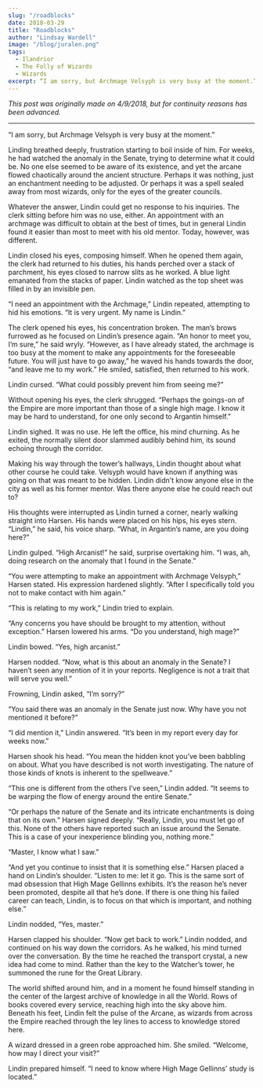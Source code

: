 ```yaml
---
slug: "/roadblocks"
date: 2018-03-29
title: "Roadblocks"
author: "Lindsay Wardell"
image: "/blog/juralen.png"
tags:
  - Ilandrior
  - The Folly of Wizards
  - Wizards
excerpt: “I am sorry, but Archmage Velsyph is very busy at the moment.”
---
```

*This post was originally made on 4/9/2018, but for continuity reasons has been advanced.*

* * *

“I am sorry, but Archmage Velsyph is very busy at the moment.”

Linding breathed deeply, frustration starting to boil inside of him. For weeks, he had watched the anomaly in the Senate, trying to determine what it could be. No one else seemed to be aware of its existence, and yet the arcane flowed chaotically around the ancient structure. Perhaps it was nothing, just an enchantment needing to be adjusted. Or perhaps it was a spell sealed away from most wizards, only for the eyes of the greater councils.

Whatever the answer, Lindin could get no response to his inquiries. The clerk sitting before him was no use, either. An appointment with an archmage was difficult to obtain at the best of times, but in general Lindin found it easier than most to meet with his old mentor. Today, however, was different.

Lindin closed his eyes, composing himself. When he opened them again, the clerk had returned to his duties, his hands perched over a stack of parchment, his eyes closed to narrow slits as he worked. A blue light emanated from the stacks of paper. Lindin watched as the top sheet was filled in by an invisible pen.

“I need an appointment with the Archmage,” Lindin repeated, attempting to hid his emotions. “It is very urgent. My name is Lindin.”

The clerk opened his eyes, his concentration broken. The man’s brows furrowed as he focused on Lindin’s presence again. “An honor to meet you, I’m sure,” he said wryly. “However, as I have already stated, the archmage is too busy at the moment to make any appointments for the foreseeable future. You will just have to go away,” he waved his hands towards the door, “and leave me to my work.” He smiled, satisfied, then returned to his work.

Lindin cursed. “What could possibly prevent him from seeing me?”

Without opening his eyes, the clerk shrugged. “Perhaps the goings-on of the Empire are more important than those of a single high mage. I know it may be hard to understand, for one only second to Argantin himself.”

Lindin sighed. It was no use. He left the office, his mind churning. As he exited, the normally silent door slammed audibly behind him, its sound echoing through the corridor.

Making his way through the tower’s hallways, Lindin thought about what other course he could take. Velsyph would have known if anything was going on that was meant to be hidden. Lindin didn’t know anyone else in the city as well as his former mentor. Was there anyone else he could reach out to?

His thoughts were interrupted as Lindin turned a corner, nearly walking straight into Harsen. His hands were placed on his hips, his eyes stern. “Lindin,” he said, his voice sharp. “What, in Argantin’s name, are you doing here?”

Lindin gulped. “High Arcanist!” he said, surprise overtaking him. “I was, ah, doing research on the anomaly that I found in the Senate.”

“You were attempting to make an appointment with Archmage Velsyph,” Harsen stated. His expression hardened slightly. “After I specifically told you not to make contact with him again.”

“This is relating to my work,” Lindin tried to explain.

“Any concerns you have should be brought to my attention, without exception.” Harsen lowered his arms. “Do you understand, high mage?”

Lindin bowed. “Yes, high arcanist.”

Harsen nodded. “Now, what is this about an anomaly in the Senate? I haven’t seen any mention of it in your reports. Negligence is not a trait that will serve you well.”

Frowning, Lindin asked, “I’m sorry?”

“You said there was an anomaly in the Senate just now. Why have you not mentioned it before?”

“I did mention it,” Lindin answered. “It’s been in my report every day for weeks now.”

Harsen shook his head. “You mean the hidden knot you’ve been babbling on about. What you have described is not worth investigating. The nature of those kinds of knots is inherent to the spellweave.”

“This one is different from the others I’ve seen,” Lindin added. “It seems to be warping the flow of energy around the entire Senate.”

“Or perhaps the nature of the Senate and its intricate enchantments is doing that on its own.” Harsen signed deeply. “Really, Lindin, you must let go of this. None of the others have reported such an issue around the Senate. This is a case of your inexperience blinding you, nothing more.”

“Master, I know what I saw.”

“And yet you continue to insist that it is something else.” Harsen placed a hand on Lindin’s shoulder. “Listen to me: let it go. This is the same sort of mad obsession that High Mage Gellinns exhibits. It’s the reason he’s never been promoted, despite all that he’s done. If there is one thing his failed career can teach, Lindin, is to focus on that which is important, and nothing else.”

Lindin nodded, “Yes, master.”

Harsen clapped his shoulder. “Now get back to work.” Lindin nodded, and continued on his way down the corridors. As he walked, his mind turned over the conversation. By the time he reached the transport crystal, a new idea had come to mind. Rather than the key to the Watcher’s tower, he summoned the rune for the Great Library.

The world shifted around him, and in a moment he found himself standing in the center of the largest archive of knowledge in all the World. Rows of books covered every service, reaching high into the sky above him. Beneath his feet, Lindin felt the pulse of the Arcane, as wizards from across the Empire reached through the ley lines to access to knowledge stored here.

A wizard dressed in a green robe approached him. She smiled. “Welcome, how may I direct your visit?”

Lindin prepared himself. “I need to know where High Mage Gellinns’ study is located.”